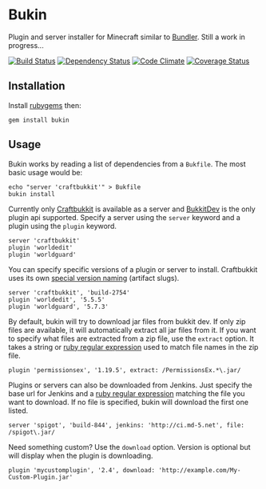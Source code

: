 Bukin
=====

Plugin and server installer for Minecraft similar to [Bundler](http://gembundler.com/).  Still a work in progress...

[![Build Status](https://travis-ci.org/Nullreff/bukin.png)](https://travis-ci.org/Nullreff/bukin)
[![Dependency Status](https://gemnasium.com/Nullreff/bukin.png)](https://gemnasium.com/Nullreff/bukin)
[![Code Climate](https://codeclimate.com/github/Nullreff/bukin.png)](https://codeclimate.com/github/Nullreff/bukin)
[![Coverage Status](https://coveralls.io/repos/Nullreff/bukin/badge.png?branch=master)](https://coveralls.io/r/Nullreff/bukin?branch=master)

Installation
------------

Install [rubygems](http://docs.rubygems.org/read/chapter/3) then:

    gem install bukin


Usage
-----

Bukin works by reading a list of dependencies from a `Bukfile`.  The most basic usage would be:

    echo "server 'craftbukkit'" > Bukfile
    bukin install

Currently only [Craftbukkit](http://bukkit.org/) is available as a server and [BukkitDev](http://dev.bukkit.org/) is the only plugin api supported.  Specify a server using the `server` keyword and a plugin using the `plugin` keyword.

    server 'craftbukkit'
    plugin 'worldedit'
    plugin 'worldguard'

You can specify specific versions of a plugin or server to install.  Craftbukkit uses its own [special version naming](http://dl.bukkit.org/about/) (artifact slugs).

    server 'craftbukkit', 'build-2754'
    plugin 'worldedit', '5.5.5'
    plugin 'worldguard', '5.7.3'

By default, bukin will try to download jar files from bukkit dev.  If only zip files are available, it will automatically extract all jar files from it.  If you want to specify what files are extracted from a zip file, use the `extract` option.  It takes a string or [ruby regular expression](http://ruby-doc.org/core-1.9.3/Regexp.html) used to match file names in the zip file.

    plugin 'permissionsex', '1.19.5', extract: /PermissionsEx.*\.jar/

Plugins or servers can also be downloaded from Jenkins. Just specify the base url for Jenkins and a [ruby regular expression](http://ruby-doc.org/core-1.9.3/Regexp.html) matching the file you want to download.  If no file is specified, bukin will download the first one listed.

    server 'spigot', 'build-844', jenkins: 'http://ci.md-5.net', file: /spigot\.jar/

Need something custom?  Use the `download` option.  Version is optional but will display when the plugin is downloading.

    plugin 'mycustomplugin', '2.4', download: 'http://example.com/My-Custom-Plugin.jar'

